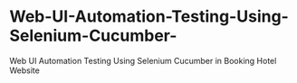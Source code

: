 # Web-UI-Automation-Testing-Using-Selenium-Cucumber-
Web UI Automation Testing Using Selenium Cucumber in Booking Hotel Website
